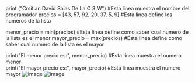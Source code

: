 print ("Crsitian David Salas De La O 3.W") #Esta linea muestra el nombre del programador
precios = [43, 57, 92, 20, 37, 5, 9] #Esta linea define los numeros de la lista 

menor_precio = min(precios) #Esta linea define como saber cual numero de la lista es el menor 
mayor_precio = max(precios) #Esta linea define como saber cual numero de la lista es el mayor

print("El menor precio es:", menor_precio) #Esta linea muestra el numero menor  
print("El mayor precio es:", mayor_precio) #Esta linea muestra el numero mayor
![image](https://github.com/user-attachments/assets/10488d4a-2462-4140-9cbf-629881e071be)
![image](https://github.com/user-attachments/assets/9afbe70f-7868-4f7f-9622-6fa233e08d16)
